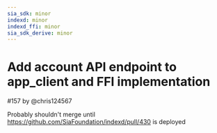 ```yaml
---
sia_sdk: minor
indexd: minor
indexd_ffi: minor
sia_sdk_derive: minor
---
```


# Add account API endpoint to app_client and FFI implementation

#157 by @chris124567

Probably shouldn't merge until https://github.com/SiaFoundation/indexd/pull/430 is deployed
